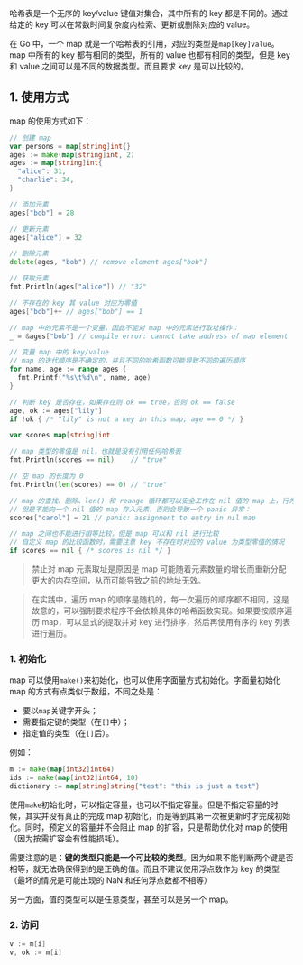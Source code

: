 哈希表是一个无序的 key/value 键值对集合，其中所有的 key 都是不同的。通过给定的 key 可以在常数时间复杂度内检索、更新或删除对应的 value。

在 Go 中，一个 map 就是一个哈希表的引用，对应的类型是`map[key]value`。map 中所有的 key 都有相同的类型，所有的 value 也都有相同的类型，但是 key 和 value 之间可以是不同的数据类型。而且要求 key 是可以比较的。

## 1. 使用方式

map 的使用方式如下：

```go
// 创建 map
var persons = map[string]int{}
ages := make(map[string]int, 2)
ages := map[string]int{
  "alice": 31,
  "charlie": 34,
}

// 添加元素
ages["bob"] = 28

// 更新元素
ages["alice"] = 32

// 删除元素
delete(ages, "bob") // remove element ages["bob"]

// 获取元素
fmt.Println(ages["alice"]) // "32"

// 不存在的 key 其 value 对应为零值
ages["bob"]++ // ages["bob"] == 1

// map 中的元素不是一个变量，因此不能对 map 中的元素进行取址操作：
_ = &ages["bob"] // compile error: cannot take address of map element

// 变量 map 中的 key/value
// map 的迭代顺序是不确定的，并且不同的哈希函数可能导致不同的遍历顺序
for name, age := range ages {
  fmt.Printf("%s\t%d\n", name, age)
}

// 判断 key 是否存在，如果存在则 ok == true，否则 ok == false
age, ok := ages["lily"]
if !ok { /* "lily" is not a key in this map; age == 0 */ }

var scores map[string]int

// map 类型的零值是 nil，也就是没有引用任何哈希表
fmt.Println(scores == nil)    // "true"

// 空 map 的长度为 0
fmt.Println(len(scores) == 0) // "true"

// map 的查找、删除、len() 和 reange 循环都可以安全工作在 nil 值的 map 上，行为和空的 map 类似
// 但是不能向一个 nil 值的 map 存入元素，否则会导致一个 panic 异常：
scores["carol"] = 21 // panic: assignment to entry in nil map

// map 之间也不能进行相等比较，但是 map 可以和 nil 进行比较
// 自定义 map 的比较函数时，需要注意 key 不存在时对应的 value 为类型零值的情况
if scores == nil { /* scores is nil */ }
```

> 禁止对 map 元素取址是原因是 map 可能随着元素数量的增长而重新分配更大的内存空间，从而可能导致之前的地址无效。

> 在实践中，遍历 map 的顺序是随机的，每一次遍历的顺序都不相同，这是故意的，可以强制要求程序不会依赖具体的哈希函数实现。如果要按顺序遍历 map，可以显式的提取并对 key 进行排序，然后再使用有序的 key 列表进行遍历。

### 1. 初始化

map 可以使用`make()`来初始化，也可以使用字面量方式初始化。字面量初始化 map 的方式有点类似于数组，不同之处是：

* 要以`map`关键字开头；
* 需要指定键的类型（在`[]`中）；
* 指定值的类型（在`[]`后）。

例如：

```go
m := make(map[int32]int64)
ids := make(map[int32]int64, 10)
dictionary := map[string]string{"test": "this is just a test"}
```

使用`make`初始化时，可以指定容量，也可以不指定容量。但是不指定容量的时候，其实并没有真正的完成 map 初始化，而是等到其第一次被更新时才完成初始化。同时，预定义的容量并不会阻止 map 的扩容，只是帮助优化对 map 的使用（因为按需扩容会有性能损耗）。

需要注意的是：**键的类型只能是一个可比较的类型**。因为如果不能判断两个键是否相等，就无法确保得到的是正确的值。而且不建议使用浮点数作为 key 的类型（最坏的情况是可能出现的 NaN 和任何浮点数都不相等）

另一方面，值的类型可以是任意类型，甚至可以是另一个 map。

### 2. 访问

```go
v := m[i]
v, ok := m[i]
```

